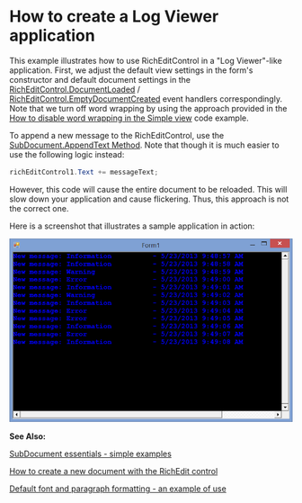 # How to create a Log Viewer application


<p>This example illustrates how to use RichEditControl in a "Log Viewer"-like application. First, we adjust the default view settings in the form's constructor and default document settings in the <a href="http://documentation.devexpress.com/#WindowsForms/DevExpressXtraRichEditRichEditControl_DocumentLoadedtopic">RichEditControl.DocumentLoaded</a> / <a href="http://documentation.devexpress.com/#WindowsForms/DevExpressXtraRichEditRichEditControl_EmptyDocumentCreatedtopic">RichEditControl.EmptyDocumentCreated</a> event handlers correspondingly. Note that we turn off word wrapping by using the approach provided in the <a href="https://www.devexpress.com/Support/Center/p/E3813">How to disable word wrapping in the Simple view</a> code example.</p><p></p><p>To append a new message to the RichEditControl, use the <a href="http://documentation.devexpress.com/#CoreLibraries/DevExpressXtraRichEditAPINativeSubDocument_AppendTexttopic">SubDocument.AppendText Method</a>. Note that though it is much easier to use the following logic instead:</p><p></p>

```cs
richEditControl1.Text += messageText;
```

<p></p><p>However, this code will cause the entire document to be reloaded. This will slow down your application and cause flickering. Thus, this approach is not the correct one.</p><p></p><p>Here is a screenshot that illustrates a sample application in action:</p><p></p><p><img src="https://raw.githubusercontent.com/DevExpress-Examples/how-to-create-a-log-viewer-application-e4683/14.2.3+/media/abc0f81d-10db-4fc5-aa3d-b58364e1f5d4.png"></p><p></p><p><strong>See Also:</strong></p><p><a href="https://www.devexpress.com/Support/Center/p/E2265">SubDocument essentials - simple examples</a></p><p><a href="https://www.devexpress.com/Support/Center/p/E1398">How to create a new document with the RichEdit control</a></p><p><a href="https://www.devexpress.com/Support/Center/p/E2757">Default font and paragraph formatting - an example of use</a></p>

<br/>



